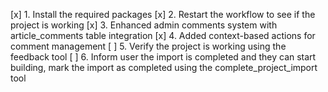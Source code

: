 [x] 1. Install the required packages
[x] 2. Restart the workflow to see if the project is working
[x] 3. Enhanced admin comments system with article_comments table integration
[x] 4. Added context-based actions for comment management
[ ] 5. Verify the project is working using the feedback tool
[ ] 6. Inform user the import is completed and they can start building, mark the import as completed using the complete_project_import tool